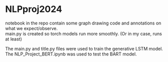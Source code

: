 # NLPproj2024

notebook in the repo contain some graph drawing code and annotations on what we expect/observe.  
main.py is created so torch models run more smoothly. (Or in my case, runs at least)  

The main.py and title.py files were used to train the generative LSTM model.
The NLP_Project_BERT.ipynb was used to test the BART model. 
